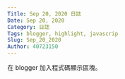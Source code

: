 ```yaml
---
Title: Sep 20, 2020 日誌
Date: Sep 20, 2020
Category: 日誌
Tags: blogger, highlight, javascrip
Slug: Sep_20_2020
Author: 40723150
---
```

在 blogger 加入程式碼顯示區塊。
<!-- PELICAN_END_SUMMARY -->
